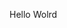Hello Wolrd














































































































































































































